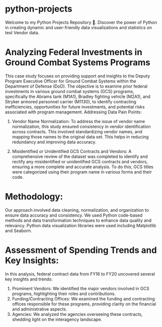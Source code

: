 # python-projects
Welcome to my Python Projects Repository 🐍. 
Discover the power of Python in creating dynamic and user-friendly data visualizations and statistics on test Vendor data. 

# Analyzing Federal Investments in Ground Combat Systems Programs

This case study focuses on providing support and insights to the Deputy Program Executive Officer for Ground Combat Systems within the Department of Defense (DoD). The objective is to examine prior federal investments in various ground combat systems (GCS) programs, specifically the Abrams tank (M1A1), Bradley fighting vehicle (M2A1), and Stryker armored personnel carrier (M1130), to identify contracting inefficiencies, opportunities for future investments, and potential risks associated with program management.
Addressing Data Pain Points:

1. Vendor Name Normalization: To address the issue of vendor name normalization, this study ensured consistency in vendor identification across contracts. This involved standardizing vendor names, and mapping those names to the original data set. This helps in reducing redundancy and improving data accuracy.
   
2. Misidentified or Unidentified GCS Contracts and Vendors: A comprehensive review of the dataset was completed to identify and rectify any misidentified or unidentified GCS contracts and vendors, ensuring a more complete and accurate analysis. To do this, GCS titles were categorized using their program name in various forms and their code.

# Methodology:
Our approach involved data cleaning, normalization, and organization to ensure data accuracy and consistency. We used Python code-based methods and data transformation techniques to enhance data quality and relevancy. Python data visualization libraries were used including
Matplotlib and Seaborn.

# Assessment of Spending Trends and Key Insights:
In this analysis, federal contract data from FY16 to FY20 uncovered several key insights and trends:
1. Prominent Vendors: We identified the major vendors involved in GCS programs, highlighting their roles and contributions.
2. Funding/Contracting Offices: We examined the funding and contracting offices responsible for these programs, providing clarity on the financial and administrative aspects.
3. Agencies: We analyzed the agencies overseeing these contracts, shedding light on the interagency landscape.
